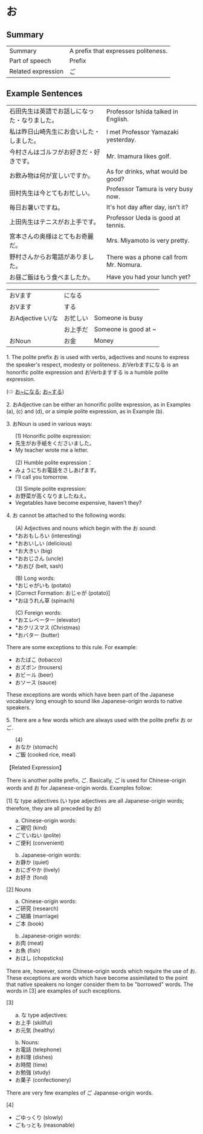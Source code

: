 # お

## Summary

<table><tr>   <td>Summary</td>   <td>A prefix that expresses politeness.</td></tr><tr>   <td>Part of speech</td>   <td>Prefix</td></tr><tr>   <td>Related expression</td>   <td>ご</td></tr></table>

## Example Sentences

<table><tr>   <td>石田先生は英語でお話しになった・なりました。</td>   <td>Professor Ishida talked in English.</td></tr><tr>   <td>私は昨日山崎先生にお会いした・しました。</td>   <td>I met Professor Yamazaki yesterday.</td></tr><tr>   <td>今村さんはゴルフがお好きだ・好きです。</td>   <td>Mr. Imamura likes golf.</td></tr><tr>   <td>お飲み物は何が宜しいですか。</td>   <td>As for drinks, what would be good?</td></tr><tr>   <td>田村先生は今とてもお忙しい。</td>   <td>Professor Tamura is very busy now.</td></tr><tr>   <td>毎日お暑いですね。</td>   <td>It's hot day after day, isn't it?</td></tr><tr>   <td>上田先生はテニスがお上手です。</td>   <td>Professor Ueda is good at tennis.</td></tr><tr>   <td>宮本さんの奥様はとてもお奇麗だ。</td>   <td>Mrs. Miyamoto is very pretty.</td></tr><tr>   <td>野村さんからお電話がありました。</td>   <td>There was a phone call from Mr. Nomura.</td></tr><tr>   <td>お昼ご飯はもう食べましたか。</td>   <td>Have you had your lunch yet?</td></tr></table>

<table class="table"><tbody><tr class="tr head"><td class="td"><span class="bold"><span>お</span><span class="bold"><span>Vます</span></span></span></td><td class="td"><span class="concept">になる</span> </td><td class="td"><span>&nbsp;</span></td></tr><tr class="tr head"><td class="td"><span class="bold"><span>お</span><span class="bold"><span>Vます</span></span></span></td><td class="td"><span class="concept">する</span> </td><td class="td"><span>&nbsp;</span></td></tr><tr class="tr head"><td class="td"><span class="bold"><span>お</span><span class="bold"><span>Adjective い/な</span></span></span></td><td class="td"><span class="concept">お</span><span>忙しい</span> </td><td class="td"><span>Someone    is busy</span></td></tr><tr class="tr"><td class="td"><span>&nbsp;</span></td><td class="td"><span class="concept">お</span><span>上手だ</span> </td><td class="td"><span>Someone    is good at ~</span></td></tr><tr class="tr head"><td class="td"><span class="bold"><span>お</span><span class="bold"><span>Noun</span></span></span></td><td class="td"><span class="concept">お</span><span>金</span> </td><td class="td"><span>Money</span></td></tr></tbody></table>

<p>1. The polite prefix <span class="cloze">お</span> is used with verbs, adjectives and nouns to express the speaker's respect, modesty or politeness. <span class="cloze">お</span>Verbますになる is an honorific polite expression and <span class="cloze">お</span>Verbますする is a humble polite expression.</p>  <p>(⇨ <a href="#㊦ お～になる">お~になる</a>; <a href="#㊦ お～する">お~する</a>)</p>  <p>2. <span class="cloze">お</span>Adjective can be either an honorific polite expression, as in Examples (a), (c) and (d), or a simple polite expression, as in Example (b).</p>  <p>3. <span class="cloze">お</span>Noun is used in various ways:</p>  <ul>(1) Honorific polite expression: <li>先生が<span class="cloze">お</span>手紙をくださいました。</li> <li>My teacher wrote me a letter.</li> </ul>  <ul>(2) Humble polite expression： <li>みょうにち<span class="cloze">お</span>電話をさしあげます。</li> <li>I'll call you tomorrow.</li> </ul>  <ul>(3) Simple polite expression: <li><span class="cloze">お</span>野菜が高くなりましたねえ。</li> <li>Vegetables have become expensive, haven't they?</li> </ul>  <p>4. <span class="cloze">お</span> cannot be attached to the following words:</p>   <ul>(A) Adjectives and nouns which begin with the お sound: <li>*<span class="cloze">お</span>おもしろい (interesting)</li>  <div class="divide"></div> <li>*<span class="cloze">お</span>おいしい (delicious)</li> <div class="divide"></div> <li>*<span class="cloze">お</span>大きい (big)</li> <div class="divide"></div> <li>*<span class="cloze">お</span>おじさん (uncle)</li> <div class="divide"></div>  <li>*<span class="cloze">お</span>おび (belt, sash)</li> </ul>  <ul>(B) Long words: <li>*<span class="cloze">お</span>じゃがいも (potato)</li> <li>[Correct Formation: <span class="cloze">お</span>じゃが (potato)]</li> <div class="divide"></div> <li>*<span class="cloze">お</span>ほうれん草 (spinach)</li> </ul>  <ul>(C) Foreign words: <li>*<span class="cloze">お</span>エレベータ一 (elevator)</li> <div class="divide"></div> <li>*<span class="cloze">お</span>クリスマス (Christmas)</li> <div class="divide"></div> <li>*<span class="cloze">お</span>バター (butter)</li> </ul>  <p>There are some exceptions to this rule. For example:</p>  <ul> <li><span class="cloze">お</span>たばこ (tobacco)</li>  <div class="divide"></div> <li><span class="cloze">お</span>ズボン (trousers)</li>  <div class="divide"></div> <li><span class="cloze">お</span>ビール (beer)</li> <div class="divide"></div> <li><span class="cloze">お</span>ソース (sauce)</li> </ul>  <p>These exceptions are words which have been part of the Japanese vocabulary long enough to sound like Japanese-origin words to native speakers.</p>  <p>5. There are a few words which are always used with the polite prefix <span class="cloze">お</span> or ご.</p>   <ul>(4) <li><span class="cloze">お</span>なか (stomach)</li> <div class="divide"></div> <li>ご飯 (cooked rice, meal)</li> </ul>  <p>【Related Expression】</p>  <p>There is another polite prefix, ご. Basically, ご is used for Chinese-origin words and <span class="cloze">お</span> for Japanese-origin words. Examples follow:</p>  <p>[1] な type adjectives (い type adjectives are all Japanese-origin words; therefore, they are all preceded by <span class="cloze">お</span>)</p>  <ul>a. Chinese-origin words: <div class="divide"></div> <li>ご親切 (kind)</li>  <div class="divide"></div> <li>ごていねい (polite)</li> <div class="divide"></div> <li>ご便利 (convenient)</li> </ul>  <ul>b. Japanese-origin words: <div class="divide"></div> <li><span class="cloze">お</span>静か (quiet)</li>  <div class="divide"></div> <li><span class="cloze">お</span>にぎやか (lively)</li> <div class="divide"></div> <li><span class="cloze">お</span>好き (fond)</li> </ul>  <p>[2] Nouns</p>  <ul>a. Chinese-origin words: <div class="divide"></div> <li>ご研究 (research)</li> <div class="divide"></div> <li>ご結婚 (marriage)</li> <div class="divide"></div> <li>ご本 (book)</li> </ul>  <ul>b. Japanese-origin words: <div class="divide"></div> <li><span class="cloze">お</span>肉 (meat)</li> <div class="divide"></div> <li><span class="cloze">お</span>魚 (fish)</li> <div class="divide"></div> <li><span class="cloze">お</span>はし (chopsticks)</li> </ul>  <p>There are, however, some Chinese-origin words which require the use of <span class="cloze">お</span>. These exceptions are words which have become assimilated to the point that native speakers no longer consider them to be "borrowed" words. The words in [3] are examples of such exceptions.</p>  <p>[3]</p> <ul>a. な type adjectives: <div class="divide"></div> <li><span class="cloze">お</span>上手 (skillful)</li> <div class="divide"></div> <li><span class="cloze">お</span>元気 (healthy)</li> </ul>  <ul>b. Nouns: <li><span class="cloze">お</span>電話 (telephone)</li> <div class="divide"></div> <li><span class="cloze">お</span>料理 (dishes)</li> <div class="divide"></div> <li><span class="cloze">お</span>時間 (time)</li> <div class="divide"></div> <li><span class="cloze">お</span>勉強 (study)</li> <div class="divide"></div> <li><span class="cloze">お</span>菓子 (confectionery)</li> </ul>  <p>There are very few examples of ご Japanese-origin words.</p>  <p>[4]</p> <ul> <li>ごゆっくり (slowly)</li> <div class="divide"></div> <li>ごもっとも (reasonable)</li> </ul>

